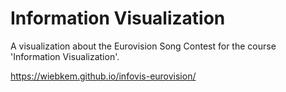 # Information Visualization
A visualization about the Eurovision Song Contest for the course 'Information Visualization'.

https://wiebkem.github.io/infovis-eurovision/
